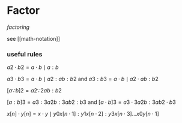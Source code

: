 # Factor

_factoring_

see [[math-notation]]

### useful rules

$a2 \cdot b2 = a \cdot b \mid a : b$

$a3 \cdot b3 = a \cdot b \mid a2 : ab : b2$ and $a3 : b3 = a \cdot b \mid a2 \cdot ab : b2$

$[a \because b]2 = a2 \because 2ab : b2$

$[a : b]3 = a3 : 3a2b : 3ab2 : b3$ and $[a \cdot b]3 = a3 \cdot 3a2b : 3ab2 \cdot b3$

$x[n] \cdot y[n] = x \cdot y \mid y0x[n \cdot 1] : y1x[n \cdot 2] : y3x[n \cdot 3] \dots x0 y[n \cdot 1]$
